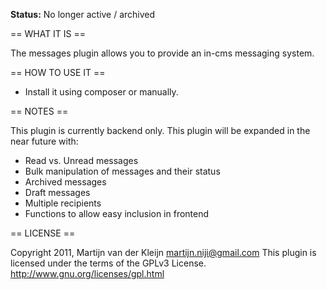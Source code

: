 **Status:** No longer active / archived

== WHAT IT IS ==

The messages plugin allows you to provide an in-cms messaging system.

== HOW TO USE IT ==

* Install it using composer or manually.

== NOTES ==

This plugin is currently backend only.
This plugin will be expanded in the near future with:

* Read vs. Unread messages
* Bulk manipulation of messages and their status
* Archived messages
* Draft messages
* Multiple recipients
* Functions to allow easy inclusion in frontend

== LICENSE ==

Copyright 2011, Martijn van der Kleijn <martijn.niji@gmail.com>
This plugin is licensed under the terms of the GPLv3 License.
<http://www.gnu.org/licenses/gpl.html>
